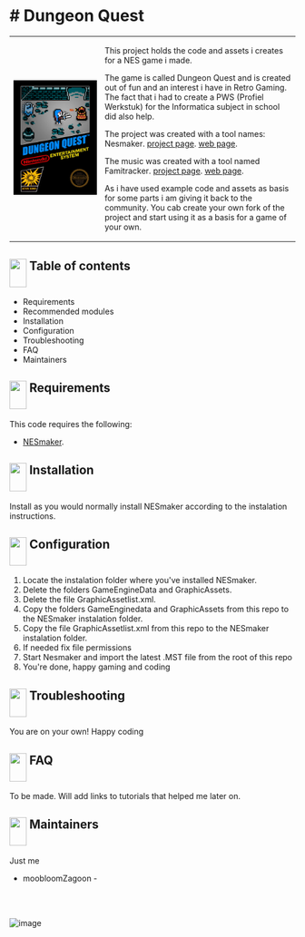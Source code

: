 <h1># Dungeon Quest</h1>
<table cellspacing="0" cellpadding="0">
  <tr>
    <td>
<img src="https://github.com/moobloomZagoon/Dungeon-Quest/blob/main/misc/blackbox.png"  >
    </td><td valign="top">

This project holds the code and assets i creates for a NES game i made.

The game is called Dungeon Quest and is created out of fun and an interest i have in Retro Gaming. The fact that i had to create a PWS (Profiel Werkstuk) for the Informatica subject in school did also help.

The project was created with a tool names: Nesmaker.
[project page](https://github.com/chronosv2/NESMaker_Public_Code_Repository).
[web page](https://www.thenew8bitheroes.com/).

The music was created with a tool named Famitracker.
[project page](https://github.com/Dn-Programming-Core-Management/Dn-FamiTracker).
[web page](https://famitracker.org/).

As i have used example code and assets as basis for some parts i am giving it back to the community. You cab create your own fork of the project and start using it as a basis for a game of your own.
</td>
</tr>
</table>

## <img src="https://github.com/moobloomZagoon/Dungeon-Quest/assets/156084521/b181f1af-7d1a-4bf6-8151-ee10090e3eb8" valign="top" height="50" width="30" > Table of contents

- Requirements
- Recommended modules
- Installation
- Configuration
- Troubleshooting
- FAQ
- Maintainers


## <img src="https://github.com/moobloomZagoon/Dungeon-Quest/assets/156084521/26f865f9-ddd3-45b7-8dbc-12860df59316" valign="top" height="50" width="30" > Requirements

This code requires the following:

- [NESmaker](https://www.thenew8bitheroes.com/).

##  <img src="https://github.com/moobloomZagoon/Dungeon-Quest/assets/156084521/06ed163b-b793-4033-b8de-fdce7c24ff03" valign="top" height="50" width="30" >  Installation 

Install as you would normally install NESmaker according to the instalation instructions.


##  <img src="https://github.com/moobloomZagoon/Dungeon-Quest/assets/156084521/576f80f7-11e6-4de7-ae72-d4a64e3acf14" valign="top" height="50" width="30" >  Configuration

1. Locate the instalation folder where you've installed NESmaker.
2. Delete the folders GameEngineData and GraphicAssets.
3. Delete the file GraphicAssetlist.xml.
4. Copy the folders GameEnginedata and GraphicAssets from this repo to the NESmaker instalation folder.
5. Copy the file GraphicAssetlist.xml from this repo to the NESmaker instalation folder.
6. If needed fix file permissions
7. Start Nesmaker and import the latest .MST file from the root of this repo
8. You're done, happy gaming and coding


##  <img src="https://github.com/moobloomZagoon/Dungeon-Quest/assets/156084521/078f968f-f0fd-4abd-9a51-13b30f1572bf" valign="top" height="50" width="30" > Troubleshooting
You are on your own!
Happy coding


## <img src="https://github.com/moobloomZagoon/Dungeon-Quest/assets/156084521/a339ca7b-5ce5-41f9-a381-0f6cc7ea9371" valign="top" height="50" width="30" > FAQ
To be made.
Will add links to tutorials that helped me later on.

## <img src="https://github.com/moobloomZagoon/Dungeon-Quest/assets/156084521/9b570536-549d-4085-b4f3-682efe11bd4a" valign="top" height="50" width="30" > Maintainers

Just me
- moobloomZagoon -
<br>
<br>

![image](https://github.com/moobloomZagoon/Dungeon-Quest/assets/156084521/45c46f90-78b1-422a-a3a0-28b107ab387c)


